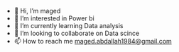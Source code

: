 - 👋 Hi, I’m maged
- 👀 I’m interested in Power bi
- 🌱 I’m currently learning Data analysis
- 💞️ I’m looking to collaborate on Data scince
- 📫 How to reach me maged.abdallah1984@gmail.com

<!---
magedSSA/magedSSA is a ✨ special ✨ repository because its `README.md` (this file) appears on your GitHub profile.
You can click the Preview link to take a look at your changes.
--->
